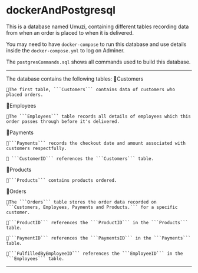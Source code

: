# dockerAndPostgresql

This is a database named Umuzi, containing different tables recording data from when an order is placed to when it is delivered. 

You may need to have ```docker-compose``` to run this database and use details inside the 
```docker-compose.yml``` to log on Adminer.

The ```postgresCommands.sql``` shows all commands used to build this database.

------------------------------------------------------------------------------------------

The database contains the following tables:
🔹Customers

    🔸The first table, ```Customers``` contains data of customers who placed orders.
    
    
🔹Employees

    🔸The ```Employees``` table records all details of employees which this order passes through before it's delivered.
    
    
🔹Payments

    🔸```Payments``` records the checkout date and amount associated with customers respectfully.
    
    🔸 ```CustomerID``` references the ```Customers``` table.
🔹Products

    🔸```Products``` contains products ordered.
    
🔹Orders

    🔸The ```Orders``` table stores the order data recorded on ```Customers, Employees, Payments and Products.``` for a specific customer. 
    
    🔸```ProductID``` references the ```ProductID``` in the ```Products``` table.
    
    🔸```PaymentID``` references the ```PaymentsID``` in the ```Payments``` table.
    
    🔸```FulfilledByEmployeeID``` references the ```EmployeeID``` in the ```Employees``` table.

------------------------------------------------------------------------------------------
